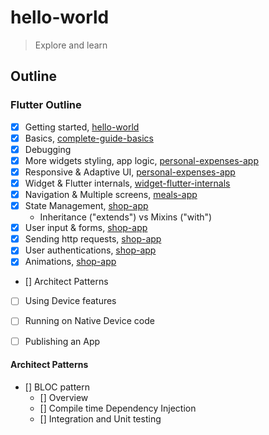 # hello-world

> Explore and learn

## Outline

### Flutter Outline

- [x] Getting started, [hello-world](/flutter/hello_world)
- [x] Basics, [complete-guide-basics](/flutter/complete_guide_basics)
- [x] Debugging
- [x] More widgets styling, app logic, [personal-expenses-app](/flutter/personal_expenses_app)
- [x] Responsive & Adaptive UI, [personal-expenses-app](/flutter/personal_expenses_app)
- [x] Widget & Flutter internals, [widget-flutter-internals](/flutter/widget_flutter_internals)
- [x] Navigation & Multiple screens, [meals-app](/flutter/meals_app)
- [x] State Management, [shop-app](/flutter/shop_app)
  - Inheritance ("extends") vs Mixins ("with")
- [x] User input & forms, [shop-app](/flutter/shop_app)
- [x] Sending http requests, [shop-app](/flutter/shop_app)
- [x] User authentications, [shop-app](/flutter/shop_app)
- [x] Animations, [shop-app](/flutter/shop_app)
- [] Architect Patterns
- [ ] Using Device features
- [ ] Running on Native Device code
- [ ] Publishing an App


#### Architect Patterns
- [] BLOC pattern
  - [] Overview
  - [] Compile time Dependency Injection
  - [] Integration and Unit testing
